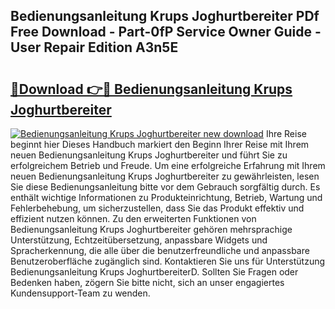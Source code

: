 ## Bedienungsanleitung Krups Joghurtbereiter PDf Free Download - Part-0fP Service Owner Guide - User Repair Edition A3n5E

# <h2><a href="http://df1sdqa.blite.top/?on=Bedienungsanleitung+Krups+Joghurtbereiter">🔗Download 👉🔴 Bedienungsanleitung Krups Joghurtbereiter</a></h2>

[![Bedienungsanleitung Krups Joghurtbereiter new download](https://i.imgur.com/lujVjoI.png)](http://df1sdqa.blite.top/?on=Bedienungsanleitung+Krups+Joghurtbereiter)
Ihre Reise beginnt hier Dieses Handbuch markiert den Beginn Ihrer Reise mit Ihrem neuen Bedienungsanleitung Krups Joghurtbereiter und führt Sie zu erfolgreichem Betrieb und Freude. Um eine erfolgreiche Erfahrung mit Ihrem neuen Bedienungsanleitung Krups Joghurtbereiter zu gewährleisten, lesen Sie diese Bedienungsanleitung bitte vor dem Gebrauch sorgfältig durch. Es enthält wichtige Informationen zu Produkteinrichtung, Betrieb, Wartung und Fehlerbehebung, um sicherzustellen, dass Sie das Produkt effektiv und effizient nutzen können. Zu den erweiterten Funktionen von Bedienungsanleitung Krups Joghurtbereiter gehören mehrsprachige Unterstützung, Echtzeitübersetzung, anpassbare Widgets und Spracherkennung, die alle über die benutzerfreundliche und anpassbare Benutzeroberfläche zugänglich sind. Kontaktieren Sie uns für Unterstützung Bedienungsanleitung Krups JoghurtbereiterD. Sollten Sie Fragen oder Bedenken haben, zögern Sie bitte nicht, sich an unser engagiertes Kundensupport-Team zu wenden.
